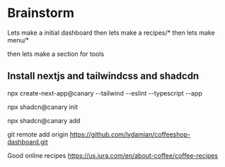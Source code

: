 # Brainstorm
Lets make a initial dashboard
then lets make a recipes/*
then lets make menu/*

then lets make a section for tools


## Install nextjs and tailwindcss and shadcdn
npx create-next-app@canary --tailwind --eslint --typescript --app


npx shadcn@canary init

npx shadcn@canary add

git remote add origin https://github.com/lydamian/coffeeshop-dashboard.git

Good online recipes https://us.jura.com/en/about-coffee/coffee-recipes